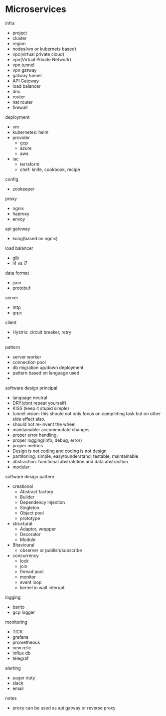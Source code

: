 # Microservices

infra
* project
* cluster
* region
* nodes(vm or kubernets based)
* vpc(virtual private cloud)
* vpn(Virtual Private Network)
* vpn tunnel
* vpn gatway
* gatway tunnel
* API Gateway
* load balancer
* dns
* router
* nat router
* firewall


deployment
* vm
* kubernetes: helm
* provider
    * gcp
    * azure
    * aws
* iac
    * terraform
    * chef: knife, cookbook, recipe


config
* zookeeper


proxy
* ngnix
* haproxy
* envoy

api gateway
* kong(based on ngnix)

load balancer
* glb
* l4 vs l7


data format
* json
* protobuf

server
* http
* grpc

client
* Hystrix: circuit breaker, retry
* 


pattern
* server worker
* connection pool
* db migration up/down deployment
* pattern based on language used
* 

software design principal
* language neutral
* DRY(dont repeat yourself)
* KISS (keep it stupid simple)
* tunnel vision: this should not only focus on completing task but on other side effect also.
* should not re-invent the wheel
* maintainable: accommodate changes
* proper error handling,
* proper logging(info, debug, error)
* proper metrics
* Design is not coding and coding is not design
* partitoning: simple, easytounderstand, testable, maintainable
* abstraction: functional abstratction and data abstraction
* modular: 



software design pattern
* creational
    * Abstract factory
    * Builder
    * Dependency Injection
    * Singleton
    * Object pool
    * prototype
* structural
    * Adaptor, wrapper
    * Decorator
    * Module
* Bhavioural
    * observer or publish/subscribe
* concurrency
    * lock
    * join
    * thread pool
    * monitor
    * event loop
    * kernel io wait interupt


logging
* barito
* gcp logger


monitoring
* TICK
* grafana
* prometheous
* new relic
* influx db
* telegraf

alerting
* pager duty
* slack
* email

notes
* proxy can be used as api gatway or reverse proxy